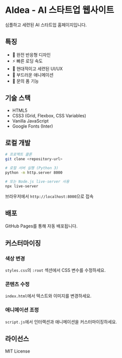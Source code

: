 # AIdea - AI 스타트업 웹사이트

심플하고 세련된 AI 스타트업 홈페이지입니다.

## 특징

- 📱 완전 반응형 디자인
- ⚡ 빠른 로딩 속도
- 🎨 현대적이고 세련된 UI/UX
- 🔄 부드러운 애니메이션
- 📝 문의 폼 기능

## 기술 스택

- HTML5
- CSS3 (Grid, Flexbox, CSS Variables)
- Vanilla JavaScript
- Google Fonts (Inter)

## 로컬 개발

```bash
# 프로젝트 클론
git clone <repository-url>

# 로컬 서버 실행 (Python 3)
python -m http.server 8000

# 또는 Node.js live-server 사용
npx live-server
```

브라우저에서 `http://localhost:8000`으로 접속

## 배포

GitHub Pages를 통해 자동 배포됩니다.

## 커스터마이징

### 색상 변경
`styles.css`의 `:root` 섹션에서 CSS 변수를 수정하세요.

### 콘텐츠 수정
`index.html`에서 텍스트와 이미지를 변경하세요.

### 애니메이션 조정
`script.js`에서 인터랙션과 애니메이션을 커스터마이징하세요.

## 라이선스

MIT License